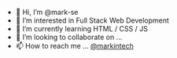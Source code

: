 - 👋 Hi, I’m @mark-se
- 👀 I’m interested in Full Stack Web Development
- 🌱 I’m currently learning HTML / CSS / JS
- 💞️ I’m looking to collaborate on ...
- 📫 How to reach me ... <a href="https://www.instagram.com/markintech" target="_blank">@markintech</a>

<!---
mark-se/mark-se is a ✨ special ✨ repository because its `README.md` (this file) appears on your GitHub profile.
You can click the Preview link to take a look at your changes.
--->
